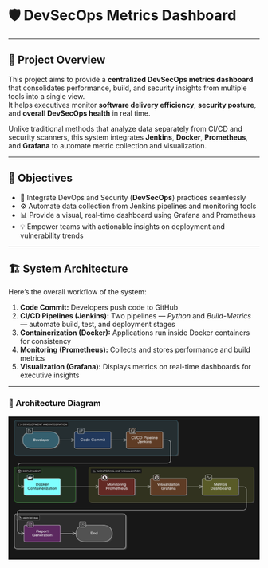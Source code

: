 # 🛡️ DevSecOps Metrics Dashboard

---

## 📌 Project Overview

This project aims to provide a **centralized DevSecOps metrics dashboard** that consolidates performance, build, and security insights from multiple tools into a single view.  
It helps executives monitor **software delivery efficiency**, **security posture**, and **overall DevSecOps health** in real time.

Unlike traditional methods that analyze data separately from CI/CD and security scanners, this system integrates **Jenkins**, **Docker**, **Prometheus**, and **Grafana** to automate metric collection and visualization.

---

## 🎯 Objectives

- 🔗 Integrate DevOps and Security (**DevSecOps**) practices seamlessly  
- ⚙️ Automate data collection from Jenkins pipelines and monitoring tools  
- 📊 Provide a visual, real-time dashboard using Grafana and Prometheus  
- 💡 Empower teams with actionable insights on deployment and vulnerability trends  

---

## 🏗️ System Architecture

Here’s the overall workflow of the system:

1. **Code Commit:** Developers push code to GitHub  
2. **CI/CD Pipelines (Jenkins):** Two pipelines — *Python* and *Build-Metrics* — automate build, test, and deployment stages  
3. **Containerization (Docker):** Applications run inside Docker containers for consistency  
4. **Monitoring (Prometheus):** Collects and stores performance and build metrics  
5. **Visualization (Grafana):** Displays metrics on real-time dashboards for executive insights  

---

### 🧩 Architecture Diagram
![Architecture Diagram](architecture-diagram.png)

